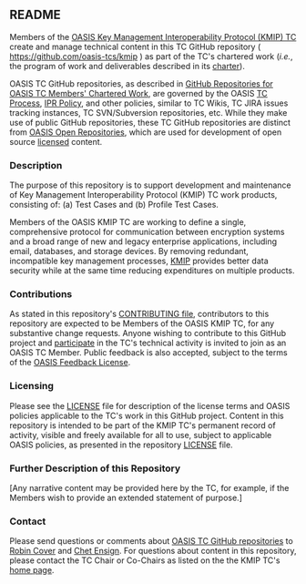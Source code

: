<div>
<h2>README</h2>

<p>Members of the <a href="https://www.oasis-open.org/committees/kmip/">OASIS Key Management Interoperability Protocol (KMIP) TC</a> create and manage technical content in this TC GitHub repository ( <a href="https://github.com/oasis-tcs/kmip">https://github.com/oasis-tcs/kmip</a> ) as part of the TC's chartered work (<i>i.e.</i>, the program of work and deliverables described in its <a href="https://www.oasis-open.org/committees/kmip/charter.php">charter</a>).</p>

<p>OASIS TC GitHub repositories, as described in <a href="https://www.oasis-open.org/resources/tcadmin/github-repositories-for-oasis-tc-members-chartered-work">GitHub Repositories for OASIS TC Members' Chartered Work</a>, are governed by the OASIS <a href="https://www.oasis-open.org/policies-guidelines/tc-process">TC Process</a>, <a href="https://www.oasis-open.org/policies-guidelines/ipr">IPR Policy</a>, and other policies, similar to TC Wikis, TC JIRA issues tracking instances, TC SVN/Subversion repositories, etc.  While they make use of public GitHub repositories, these TC GitHub repositories are distinct from <a href="https://www.oasis-open.org/resources/open-repositories">OASIS Open Repositories</a>, which are used for development of open source <a href="https://www.oasis-open.org/resources/open-repositories/licenses">licensed</a> content.</p>
</div>

<div>
<h3>Description</h3>

<p>The purpose of this repository is to support development and maintenance of Key Management Interoperability Protocol (KMIP) TC work products, consisting of: (a) Test Cases and (b) Profile Test Cases.</p>

<p>Members of the OASIS KMIP TC are working to define a single, comprehensive protocol for communication between encryption systems and a broad range of new and legacy enterprise applications, including email, databases, and storage devices. By removing redundant, incompatible key management processes, <a href="http://docs.oasis-open.org/kmip/spec/v1.4/">KMIP</a> provides better data security while at the same time reducing expenditures on multiple products.</p>

</div>

<div>
<h3>Contributions</h3>
<p>As stated in this repository's <a href="https://github.com/oasis-tcs/kmip/blob/master/CONTRIBUTING.md">CONTRIBUTING file</a>, contributors to this repository are expected to be Members of the OASIS KMIP TC, for any substantive change requests.  Anyone wishing to contribute to this GitHub project and <a href="https://www.oasis-open.org/join/participation-instructions">participate</a> in the TC's technical activity is invited to join as an OASIS TC Member.  Public feedback is also accepted, subject to the terms of the <a href="https://www.oasis-open.org/policies-guidelines/ipr#appendixa">OASIS Feedback License</a>.</p>
</div>


<div>
<h3>Licensing</h3>
<p>Please see the <a href="https://github.com/oasis-tcs/kmip/blob/master/LICENSE.md">LICENSE</a> file for description of the license terms and OASIS policies applicable to the TC's work in this GitHub project. Content in this repository is intended to be part of the KMIP TC's permanent record of activity, visible and freely available for all to use, subject to applicable OASIS policies, as presented in the repository <a href="https://github.com/oasis-tcs/kmip/blob/master/LICENSE.md">LICENSE</a> file.</p>
</div>

<div>
<h3>Further Description of this Repository</h3>

<p>[Any narrative content may be provided here by the TC, for example, if the Members wish to provide an extended statement of purpose.]</p>
</div>

<div>

<h3>Contact</h3>
<p>Please send questions or comments about <a href="https://www.oasis-open.org/resources/tcadmin/github-repositories-for-oasis-tc-members-chartered-work">OASIS TC GitHub repositories</a> to <a href="mailto:robin@oasis-open.org">Robin Cover</a> and <a href="mailto:chet.ensign@oasis-open.org">Chet Ensign</a>.  For questions about content in this repository, please contact the TC Chair or Co-Chairs as listed on the the KMIP TC's <a href="https://www.oasis-open.org/committees/kmip/">home page</a>.</p>
</div>

